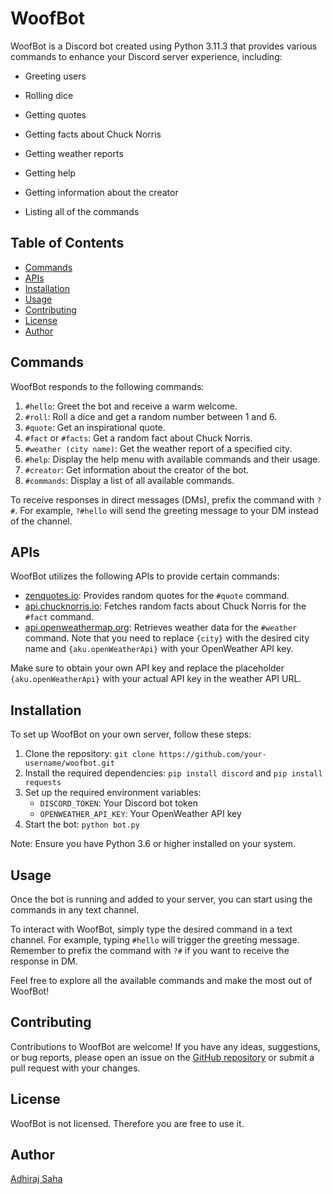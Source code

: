 # WoofBot

WoofBot is a Discord bot created using Python 3.11.3 that provides various commands to enhance your Discord server experience, including:

- Greeting users

- Rolling dice

- Getting quotes

- Getting facts about Chuck Norris

- Getting weather reports

- Getting help

- Getting information about the creator

- Listing all of the commands

## Table of Contents

- [Commands](#commands)
- [APIs](#apis)
- [Installation](#installation)
- [Usage](#usage)
- [Contributing](#contributing)
- [License](#license)
- [Author](#Author)

## Commands

WoofBot responds to the following commands:

1. `#hello`: Greet the bot and receive a warm welcome.
2. `#roll`: Roll a dice and get a random number between 1 and 6.
3. `#quote`: Get an inspirational quote.
4. `#fact` or `#facts`: Get a random fact about Chuck Norris.
5. `#weather (city name)`: Get the weather report of a specified city.
6. `#help`: Display the help menu with available commands and their usage.
7. `#creator`: Get information about the creator of the bot.
8. `#commands`: Display a list of all available commands.

To receive responses in direct messages (DMs), prefix the command with `?#`. For example, `?#hello` will send the greeting message to your DM instead of the channel.

## APIs

WoofBot utilizes the following APIs to provide certain commands:

- [zenquotes.io](https://zenquotes.io/api/random): Provides random quotes for the `#quote` command.
- [api.chucknorris.io](https://api.chucknorris.io/jokes/random): Fetches random facts about Chuck Norris for the `#fact` command.
- [api.openweathermap.org](https://api.openweathermap.org/data/2.5/weather?q={city}&appid={aku.openWeatherApi}): Retrieves weather data for the `#weather` command. Note that you need to replace `{city}` with the desired city name and `{aku.openWeatherApi}` with your OpenWeather API key.

Make sure to obtain your own API key and replace the placeholder `{aku.openWeatherApi}` with your actual API key in the weather API URL.

## Installation

To set up WoofBot on your own server, follow these steps:

1. Clone the repository: `git clone https://github.com/your-username/woofbot.git`
2. Install the required dependencies: `pip install discord` and `pip install requests`
3. Set up the required environment variables:
   - `DISCORD_TOKEN`: Your Discord bot token
   - `OPENWEATHER_API_KEY`: Your OpenWeather API key
4. Start the bot: `python bot.py`

Note: Ensure you have Python 3.6 or higher installed on your system.

## Usage

Once the bot is running and added to your server, you can start using the commands in any text channel.

To interact with WoofBot, simply type the desired command in a text channel. For example, typing `#hello` will trigger the greeting message. Remember to prefix the command with `?#` if you want to receive the response in DM.

Feel free to explore all the available commands and make the most out of WoofBot!

## Contributing

Contributions to WoofBot are welcome! If you have any ideas, suggestions, or bug reports, please open an issue on the [GitHub repository](https://github.com/your-username/woofbot) or submit a pull request with your changes.

## License

WoofBot is not licensed. Therefore you are free to use it.

## Author

[Adhiraj Saha](https://github.com/adhirajcs)